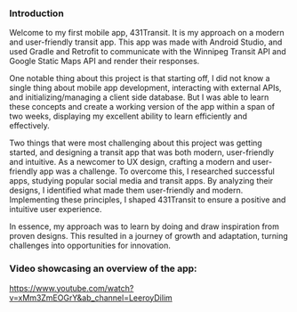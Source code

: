 ### Introduction

Welcome to my first mobile app, 431Transit. It is my approach on a modern and user-friendly transit app. This app was made with Android Studio, and used Gradle and Retrofit to communicate with the Winnipeg Transit API and Google Static Maps API and render their responses.

One notable thing about this project is that starting off, I did not know a single thing about mobile app development, interacting with external APIs, and initializing/managing a client side database. But I was able to learn these concepts and create a working version of the app within a span of two weeks, displaying my excellent ability to learn efficiently and effectively.

Two things that were most challenging about this project was getting started, and designing a transit app that was both modern, user-friendly and intuitive. As a newcomer to UX design, crafting a modern and user-friendly app was a challenge. To overcome this, I researched successful apps, studying popular social media and transit apps. By analyzing their designs, I identified what made them user-friendly and modern. Implementing these principles, I shaped 431Transit to ensure a positive and intuitive user experience.

In essence, my approach was to learn by doing and draw inspiration from proven designs. This resulted in a journey of growth and adaptation, turning challenges into opportunities for innovation.
### Video showcasing an overview of the app:
https://www.youtube.com/watch?v=xMm3ZmEOGrY&ab_channel=LeeroyDilim
